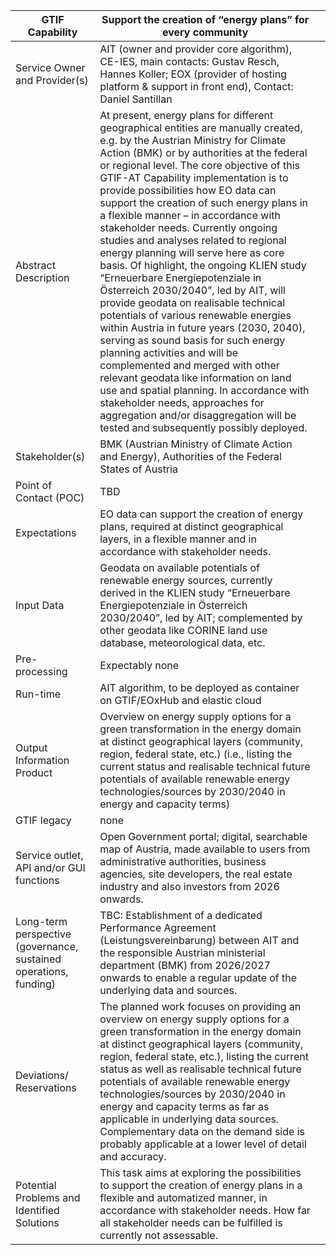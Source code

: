 ﻿|GTIF Capability|**Support the creation of “energy plans” for every community**||
| - | - | :- |
|Service Owner and Provider(s)|AIT (owner and provider core algorithm), CE-IES, main contacts: Gustav Resch, Hannes Koller; EOX (provider of hosting platform & support in front end), Contact: Daniel Santillan||
|Abstract Description|At present, energy plans for different geographical entities are manually created, e.g. by the Austrian Ministry for Climate Action (BMK) or by authorities at the federal or regional level. The core objective of this GTIF-AT Capability implementation is to provide possibilities how EO data can support the creation of such energy plans in a flexible manner – in accordance with stakeholder needs. Currently ongoing studies and analyses related to regional energy planning will serve here as core basis. Of highlight, the ongoing KLIEN study “Erneuerbare Energiepotenziale in Österreich 2030/2040”, led by AIT, will provide geodata on realisable technical potentials of various renewable energies within Austria in future years (2030, 2040), serving as sound basis for such energy planning activities and will be complemented and merged with other relevant geodata like information on land use and spatial planning. In accordance with stakeholder needs, approaches for aggregation and/or disaggregation will be tested and subsequently possibly deployed.||
|Stakeholder(s)|BMK (Austrian Ministry of Climate Action and Energy), Authorities of the Federal States of Austria||
|Point of Contact (POC)|TBD||
|Expectations|EO data can support the creation of energy plans, required at distinct geographical layers, in a flexible manner and in accordance with stakeholder needs. ||
|Input Data|Geodata on available potentials of renewable energy sources, currently derived in the KLIEN study “Erneuerbare Energiepotenziale in Österreich 2030/2040”, led by AIT; complemented by other geodata like CORINE land use database, meteorological data, etc.||
|Pre-processing|Expectably none ||
|Run-time|AIT algorithm, to be deployed as container on GTIF/EOxHub and elastic cloud||
|Output Information Product|Overview on energy supply options for a green transformation in the energy domain at distinct geographical layers (community, region, federal state, etc.) (i.e., listing the current status and realisable technical future potentials of available renewable energy technologies/sources by 2030/2040 in energy and capacity terms)||
|GTIF legacy|none||
|Service outlet, API and/or GUI functions|Open Government portal; digital, searchable map of Austria, made available to users from administrative authorities, business agencies, site developers, the real estate industry and also investors from 2026 onwards.||
|Long-term perspective (governance, sustained operations, funding)|TBC: Establishment of a dedicated Performance Agreement (Leistungsvereinbarung) between AIT and the responsible Austrian ministerial department (BMK) from 2026/2027 onwards to enable a regular update of the underlying data and sources.||
|Deviations/ Reservations|The planned work focuses on providing an overview on energy supply options for a green transformation in the energy domain at distinct geographical layers (community, region, federal state, etc.), listing the current status as well as realisable technical future potentials of available renewable energy technologies/sources by 2030/2040 in energy and capacity terms as far as applicable in underlying data sources. Complementary data on the demand side is probably applicable at a lower level of detail and accuracy.||
|Potential Problems and Identified Solutions|This task aims at exploring the possibilities to support the creation of energy plans in a flexible and automatized manner, in accordance with stakeholder needs. How far all stakeholder needs can be fulfilled is currently not assessable.||

